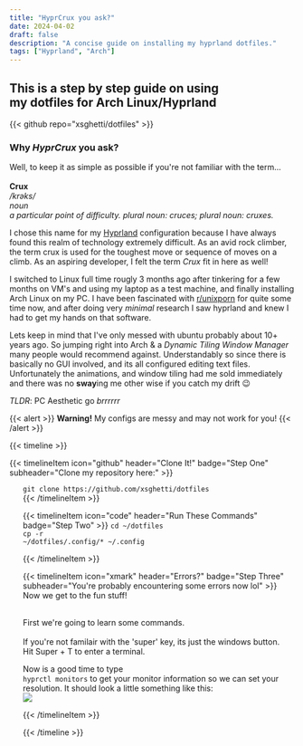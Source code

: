 ```yaml
---
title: "HyprCrux you ask?"
date: 2024-04-02
draft: false
description: "A concise guide on installing my hyprland dotfiles."
tags: ["Hyprland", "Arch"]
---
```

<h2> This is a step by step guide on using<br> my dotfiles for Arch Linux/Hyprland</h2>
{{< github repo="xsghetti/dotfiles" >}}

### Why *HyprCrux* you ask?
Well, to keep it as simple as possible if you're not familiar with the term...<br><br>
**Crux** <br>
*/krəks/*<br>
*noun <br>
a particular point of difficulty.
plural noun: cruces; plural noun: cruxes.*

I chose this name for my [Hyprland](https://hyprland.org) configuration because I have always found this realm of technology extremely difficult. As an avid rock climber, the term crux is used for the toughest move or sequence of moves on a climb. As an aspiring developer, I felt the term *Crux* fit in here as well!    

I switched to Linux full time rougly 3 months ago after tinkering for a few months on VM's and using my laptop as a test machine, and finally installing Arch Linux on my PC. I have been fascinated with [r/unixporn](https://reddit.com/r/unixporn/) for quite some time now, and after doing very *minimal* research I saw hyprland and knew I had to get my hands on that software.  

Lets keep in mind that I've only messed with ubuntu probably about 10+ years ago. So jumping right into Arch & a *Dynamic Tiling Window Manager* many people would recommend against. Understandably so since there is basically no GUI involved, and its all configured editing text files. Unfortunately the animations, and window tiling had me sold immediately and there was no **sway**ing me other wise if you catch my drift :wink:

*TLDR*: PC Aesthetic go *brrrrrr*




{{< alert >}}
**Warning!** My configs are messy and may not work for you!
{{< /alert >}}


{{< timeline >}}

{{< timelineItem icon="github" header="Clone It!" badge="Step One" subheader="Clone my repository here:" >}}
<ul>
<code>git clone https://github.com/xsghetti/dotfiles</code>
<br>
{{< /timelineItem >}}

{{< timelineItem icon="code" header="Run These Commands" badge="Step Two" >}}
<code>cd ~/dotfiles</code>
<br>
<code>cp -r ~/dotfiles/.config/* ~/.config</code>

{{< /timelineItem >}}

{{< timelineItem icon="xmark" header="Errors?" badge="Step Three" subheader="You're probably encountering some errors now lol" >}}
Now we get to the fun stuff!<br><br>

First we're going to learn some commands.<br>    
If you're not familair with the 'super' key, its just the windows button.<br>
Hit Super + T to enter a terminal.

Now is a good time to type<br>
<code>hyprctl monitors</code>
to get your monitor information so we can set your resolution.
It should look a little something like this:<br>
<img src="/monitors.png">


{{< /timelineItem >}}



{{< /timeline >}}
